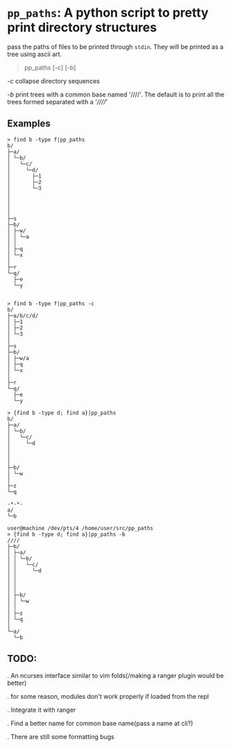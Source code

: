 # `pp_paths`: A python script to pretty print directory structures

pass the paths of files to be printed through `stdin`. They will be printed as a tree using ascii art.


> pp_paths [-c] [-b]

*-c* collapse directory sequences

*-b* print trees with a common base named '////'. The default is to print all the
    trees formed separated with a '*////*'

## Examples

    > find b -type f|pp_paths
    b/
    ├─a/
    │ └─b/
    │   └─c/
    │     └─d/
    │       ├─1
    │       ├─2
    │       └─3
    │
    │
    │
    │
    ├─s
    ├─b/
    │ ├─w/
    │ │ └─a
    │ │
    │ ├─q
    │ └─x
    │
    ├─r
    └─q/
      ├─e
      └─y


    > find b -type f|pp_paths -c
    b/
    ├─a/b/c/d/
    │ ├─1
    │ ├─2
    │ └─3
    │
    ├─s
    ├─b/
    │ ├─w/a
    │ ├─q
    │ └─x
    │
    ├─r
    └─q/
      ├─e
      └─y

    > {find b -type d; find a}|pp_paths
    b/
    ├─a/
    │ └─b/
    │   └─c/
    │     └─d
    │
    │
    │
    ├─b/
    │ └─w
    │
    ├─z
    └─q
    
    -*-*-
    a/
    └─b
    
    user@machine /dev/pts/4 /home/user/src/pp_paths
    > {find b -type d; find a}|pp_paths -b
    ////
    ├─b/
    │ ├─a/
    │ │ └─b/
    │ │   └─c/
    │ │     └─d
    │ │
    │ │
    │ │
    │ ├─b/
    │ │ └─w
    │ │
    │ ├─z
    │ └─q
    │
    └─a/
      └─b

## TODO:

. An ncurses interface similar to vim folds(/making a ranger plugin would be better)

. for some reason, modules don't work properly if loaded from the repl 

. Integrate it with ranger

. Find a better name for common base name(pass a name at cli?)

. There are still some formatting bugs